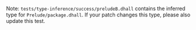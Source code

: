 Note: `tests/type-inference/success/preludeB.dhall` contains the inferred type
for `Prelude/package.dhall`. If your patch changes this type, please also
update this test.
